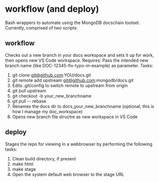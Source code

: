 # workflow (and deploy)
Bash wrappers to automate using the MongoDB docschain toolset. Currently, comprised of two scripts:

## workflow
Checks out a new branch in your docs workspace and sets it up for work, then opens new VS Code workspace. 
Requires: Pass the intended new branch name (like DOC-12345-fix-typo-in-example) as parameter.
Tasks:
1. git clone git@github.com:YOU/docs.git
2. git remote add upstream git@github.com:mongodb/docs.git
3. Edits .git/config to switch remote to upstream from origin
4. git pull upstream
5. git checkout -b your_new_branchname
6. git pull -- rebase
7. Renames the docs dir to docs_your_new_branchname (optional, this is how I manage my doc_workspace)
8. Opens new branch file structre as new workspace in VS Code

## deploy
Stages the repo for viewing in a webbrowser by performing the following tasks:
1. Clean build directory, if present
2. make html
3. make stage
4. Open the system default web browser to the stage URL
